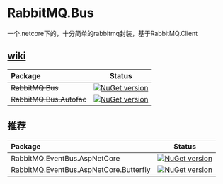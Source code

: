 # RabbitMQ.Bus 
一个.netcore下的，十分简单的rabbitmq封装，基于RabbitMQ.Client
## [wiki](https://github.com/ojdev/RabbitMQ.Bus/wiki)

|Package|Status|
|:------|:-----:|
|~~RabbitMQ.Bus~~|[![NuGet version](https://badge.fury.io/nu/RabbitMQ.Bus.svg)](https://badge.fury.io/nu/RabbitMQ.Bus)|
|~~RabbitMQ.Bus.Autofac~~|[![NuGet version](https://badge.fury.io/nu/RabbitMQ.Bus.Autofac.svg)](https://badge.fury.io/nu/RabbitMQ.Bus.Autofac)|

## 推荐

|Package|Status|
|:------|:-----:|
|RabbitMQ.EventBus.AspNetCore|[![NuGet version](https://badge.fury.io/nu/RabbitMQ.EventBus.AspNetCore.svg)](https://badge.fury.io/nu/RabbitMQ.EventBus.AspNetCore)|
|RabbitMQ.EventBus.AspNetCore.Butterfly|[![NuGet version](https://badge.fury.io/nu/RabbitMQ.EventBus.AspNetCore.Butterfly.svg)](https://badge.fury.io/nu/RabbitMQ.EventBus.AspNetCore.Butterfly)|
